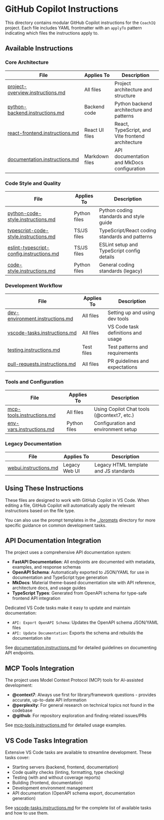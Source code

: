 # GitHub Copilot Instructions

This directory contains modular GitHub Copilot instructions for the `CoachIQ` project. Each file includes YAML frontmatter with an `applyTo` pattern indicating which files the instructions apply to.

## Available Instructions

### Core Architecture

| File                                                                 | Applies To     | Description                                       |
| -------------------------------------------------------------------- | -------------- | ------------------------------------------------- |
| [project-overview.instructions.md](project-overview.instructions.md) | All files      | Project architecture and structure                |
| [python-backend.instructions.md](python-backend.instructions.md)     | Backend code   | Python backend architecture and patterns          |
| [react-frontend.instructions.md](react-frontend.instructions.md)     | React UI files | React, TypeScript, and Vite frontend architecture |
| [documentation.instructions.md](documentation.instructions.md)       | Markdown files | API documentation and MkDocs configuration        |

### Code Style and Quality

| File                                                                                 | Applies To   | Description                                    |
| ------------------------------------------------------------------------------------ | ------------ | ---------------------------------------------- |
| [python-code-style.instructions.md](python-code-style.instructions.md)               | Python files | Python coding standards and style guide        |
| [typescript-code-style.instructions.md](typescript-code-style.instructions.md)       | TS/JS files  | TypeScript/React coding standards and patterns |
| [eslint-typescript-config.instructions.md](eslint-typescript-config.instructions.md) | TS/JS files  | ESLint setup and TypeScript config details     |
| [code-style.instructions.md](code-style.instructions.md)                             | Python files | General coding standards (legacy)              |

### Development Workflow

| File                                                               | Applies To | Description                        |
| ------------------------------------------------------------------ | ---------- | ---------------------------------- |
| [dev-environment.instructions.md](dev-environment.instructions.md) | All files  | Setting up and using dev tools     |
| [vscode-tasks.instructions.md](vscode-tasks.instructions.md)       | All files  | VS Code task definitions and usage |
| [testing.instructions.md](testing.instructions.md)                 | Test files | Test patterns and requirements     |
| [pull-requests.instructions.md](pull-requests.instructions.md)     | All files  | PR guidelines and expectations     |

### Tools and Configuration

| File                                                   | Applies To   | Description                                |
| ------------------------------------------------------ | ------------ | ------------------------------------------ |
| [mcp-tools.instructions.md](mcp-tools.instructions.md) | All files    | Using Copilot Chat tools (@context7, etc.) |
| [env-vars.instructions.md](env-vars.instructions.md)   | Python files | Configuration and environment setup        |

### Legacy Documentation

| File                                           | Applies To    | Description                           |
| ---------------------------------------------- | ------------- | ------------------------------------- |
| [webui.instructions.md](webui.instructions.md) | Legacy Web UI | Legacy HTML template and JS standards |

## Using These Instructions

These files are designed to work with GitHub Copilot in VS Code. When editing a file, GitHub Copilot will automatically apply the relevant instructions based on the file type.

You can also use the prompt templates in the [../prompts](../prompts) directory for more specific guidance on common development tasks.

## API Documentation Integration

The project uses a comprehensive API documentation system:

- **FastAPI Documentation**: All endpoints are documented with metadata, examples, and response schemas
- **OpenAPI Schema**: Automatically exported to JSON/YAML for use in documentation and TypeScript type generation
- **MkDocs**: Material theme-based documentation site with API reference, architecture docs, and usage guides
- **TypeScript Types**: Generated from OpenAPI schema for type-safe frontend API integration

Dedicated VS Code tasks make it easy to update and maintain documentation:

- `API: Export OpenAPI Schema`: Updates the OpenAPI schema JSON/YAML files
- `API: Update Documentation`: Exports the schema and rebuilds the documentation site

See [documentation.instructions.md](documentation.instructions.md) for detailed guidelines on documenting API endpoints.

## MCP Tools Integration

The project uses Model Context Protocol (MCP) tools for AI-assisted development:

- **@context7**: Always use first for library/framework questions - provides accurate, up-to-date API information
- **@perplexity**: For general research on technical topics not found in the codebase
- **@github**: For repository exploration and finding related issues/PRs

See [mcp-tools.instructions.md](mcp-tools.instructions.md) for detailed usage examples.

## VS Code Tasks Integration

Extensive VS Code tasks are available to streamline development. These tasks cover:

- Starting servers (backend, frontend, documentation)
- Code quality checks (linting, formatting, type checking)
- Testing (with and without coverage reports)
- Building (frontend, documentation)
- Development environment management
- API documentation (OpenAPI schema export, documentation generation)

See [vscode-tasks.instructions.md](vscode-tasks.instructions.md) for the complete list of available tasks and how to use them.
